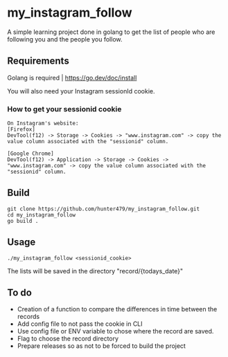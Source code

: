 # my_instagram_follow
A simple learning project done in golang to get the list of people who are following you and the people you follow.

## Requirements
Golang is required | https://go.dev/doc/install

You will also need your Instagram sessionId cookie.

### How to get your sessionid cookie
```
On Instagram's website:
[Firefox]
DevTool(f12) -> Storage -> Cookies -> "www.instagram.com" -> copy the value column associated with the "sessionid" column.

[Google Chrome]
DevTool(f12) -> Application -> Storage -> Cookies -> "www.instagram.com" -> copy the value column associated with the "sessionid" column.
```

## Build
```
git clone https://github.com/hunter479/my_instagram_follow.git
cd my_instagram_follow
go build .
```

## Usage
```
./my_instagram_follow <sessionid_cookie>
```
The lists will be saved in the directory "record/{todays_date}"

## To do
- Creation of a function to compare the differences in time between the records
- Add config file to not pass the cookie in CLI
- Use config file or ENV variable to chose where the record are saved.
- Flag to choose the record directory
- Prepare releases so as not to be forced to build the project